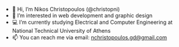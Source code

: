 - 👋 Hi, I’m Nikos Christopoulos (@christopni)
- 👀 I’m interested in web development and graphic design
- :computer: I’m currently studying Electrical and Computer Engineering at National Technical University of Athens
- 📫 You can reach me via email: nchristopoulos.gd@gmail.com

<!---
christopni/christopni is a ✨ special ✨ repository because its `README.md` (this file) appears on your GitHub profile.
You can click the Preview link to take a look at your changes.
--->
